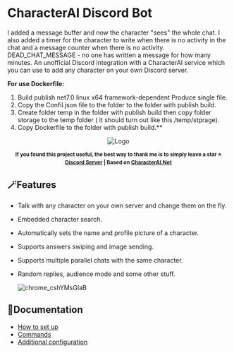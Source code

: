 # CharacterAI Discord Bot
I added a message buffer and now the character "sees" the whole chat. I also added a timer for the character to write when there is no activity in the chat and a message counter when there is no activity. DEAD_CHAT_MESSAGE - no one has written a message for how many minutes.
An unofficial Discord integration with a CharacterAI service which you can use to add any character on your own Discord server.

**For use Dockerfile:**
1. Build publish net7.0 linux x64 framework-dependent Produce single file. <br>
2. Copy the Confil.json file to the folder to the folder with publish build. <br>
3. Create folder temp in the folder with publish build then copy folder storage to the temp folder ( it should turn out like this /temp/stprage). <br>
4. Copy Dockerfile to the folder with publish build.**

<div align="center">
    
![Logo](https://user-images.githubusercontent.com/55811932/224168501-48e81f64-9b2f-442c-a8fe-6ecab8d7aab2.png)<br>
<!-- ![Logo](https://user-images.githubusercontent.com/55811932/226441262-8edbb834-33d5-4cd2-8fac-0bacfa6ff79b.png) -->

<sup><b>If you found this project useful, the best way to thank me is to simply leave a star ⭐<br>
[Discord Server](https://github.com/drizzle-mizzle/CharacterAI-Discord-Bot/discussions/22#discussioncomment-5502307) | Based on [CharacterAI.Net](https://github.com/drizzle-mizzle/CharacterAI.Net)</b></sup>
</div>

## 🪄Features
- Talk with any character on your own server and change them on the fly.
- Embedded character search.
- Automatically sets the name and profile picture of a character.
- Supports answers swiping and image sending.
- Supports multiple parallel chats with the same character.
- Random replies, audience mode and some other stuff.

    ![chrome_cshYMsGIaB](https://user-images.githubusercontent.com/55811932/211129383-c7cd4ca2-ceb4-42c5-8449-bc6ce9b2d538.gif)
    
## 📓Documentation
- [How to set up](https://github.com/drizzle-mizzle/CharacterAI-Discord-Bot/wiki/How-to-set-up)
- [Commands](https://github.com/drizzle-mizzle/CharacterAI-Discord-Bot/wiki/Commands)
- [Additional configuration](https://github.com/drizzle-mizzle/CharacterAI-Discord-Bot/wiki/Additional-configuration)

<!-- ## 🩼Known issues
Some **Windows users** are facing the problem of being unable to access character.ai: https://github.com/drizzle-mizzle/CharacterAI-Discord-Bot/issues/28 <br>
If you encounter something similar to:<br>
> `Request failed! (https://beta.character.ai/chat/character/info/)`<br>
> `Response: Forbidden`

First, make sure that you use correct cAI user token.<br>
If it's correct, but you're still getting this error:
- Try to use some VPN. 
- If there's still no luck, or if you're not comfortable with using VPN, sadly, **the only available workaround right now is to use Linux OS** for hosting.<br>
The simplest way is to just install WSL2 with Ubuntu, which is pretty easy to do, and launch this bot from there:<br>
[How to Install Ubuntu on WSL2 on Windows](https://ubuntu.com/tutorials/install-ubuntu-on-wsl2-on-windows-10#1-overview)
(Additional guide for ducklings: https://github.com/drizzle-mizzle/CharacterAI-Discord-Bot/issues/41)
-->
